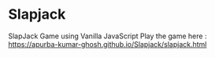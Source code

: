 # Slapjack
 SlapJack Game using Vanilla JavaScript
Play the game here : https://apurba-kumar-ghosh.github.io/Slapjack/slapjack.html
